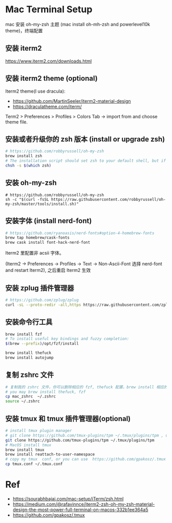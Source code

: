 # Mac Terminal Setup

mac 安装 oh-my-zsh 主题 (mac install oh-mh-zsh and powerlevel10k theme)，终端配置

## 安装 iterm2

https://www.iterm2.com/downloads.html

## 安装 iterm2 theme (optional)

Iterm2 theme(I use dracula):

- https://github.com/MartinSeeler/iterm2-material-design
- https://draculatheme.com/iterm/

Term2 > Preferences > Profiles > Colors Tab -> import from and choose theme file.


## 安装或者升级你的 zsh 版本 (install or upgrade zsh)

```sh
# https://github.com/robbyrussell/oh-my-zsh
brew install zsh
# The installation script should set zsh to your default shell, but if it doesn't you can do it manually:
chsh -s $(which zsh)
```

## 安装 oh-my-zsh

```
# https://github.com/robbyrussell/oh-my-zsh
sh -c "$(curl -fsSL https://raw.githubusercontent.com/robbyrussell/oh-my-zsh/master/tools/install.sh)"
```

## 安装字体 (install nerd-font)

```sh
# https://github.com/ryanoasis/nerd-fonts#option-4-homebrew-fonts
brew tap homebrew/cask-fonts
brew cask install font-hack-nerd-font
```

Iterm2 里配置非 acsii 字体。

(Iterm2 -> Preferences -> Profiles -> Text -> Non-Ascii-Font 选择 nerd-font and restart Iterm2), 之后重启 Iterm2 生效


## 安装 zplug 插件管理器

```sh
# https://github.com/zplug/zplug
curl -sL --proto-redir -all,https https://raw.githubusercontent.com/zplug/installer/master/installer.zsh | zsh
```

## 安装命令行工具

```sh
brew install fzf
# To install useful key bindings and fuzzy completion:
$(brew --prefix)/opt/fzf/install

brew install thefuck
brew install autojump
```

## 复制 zshrc 文件

```sh
# 复制我的 zshrc 文件，你可以删除相应的 fzf, thefuck 配置，brew install 相应的命令行工具
# you may brew install thefuck, fzf
cp mac_zshrc  ~/.zshrc
source ~/.zshrc
```

## 安装 tmux 和 tmux 插件管理器(optional)

```sh
# install tmux plugin manager
# git clone https://github.com/tmux-plugins/tpm ~/.tmux/plugins/tpm , use prefix + I install plugins
git clone https://github.com/tmux-plugins/tpm ~/.tmux/plugins/tpm
# MacOS install tmux
brew install tmux
brew install reattach-to-user-namespace
# copy my tmux  conf, or you can use  https://github.com/gpakosz/.tmux
cp tmux.conf ~/.tmux.conf
```

# Ref

- https://sourabhbajaj.com/mac-setup/iTerm/zsh.html
- https://medium.com/@rafavinnce/iterm2-zsh-oh-my-zsh-material-design-the-most-power-full-terminal-on-macos-332b1ee364a5
- https://github.com/gpakosz/.tmux
